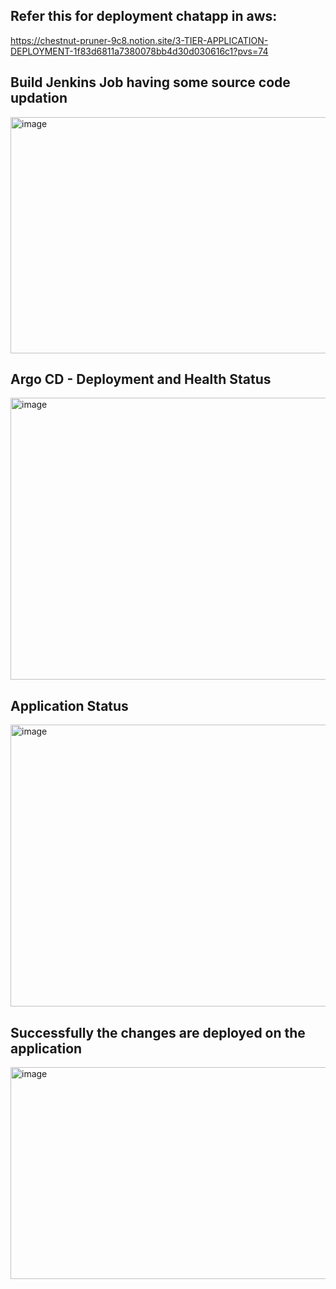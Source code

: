 ## Refer this for deployment chatapp in aws:
https://chestnut-pruner-9c8.notion.site/3-TIER-APPLICATION-DEPLOYMENT-1f83d6811a7380078bb4d30d030616c1?pvs=74

## Build Jenkins Job having some source code updation
<img width="959" height="378" alt="image" src="https://github.com/user-attachments/assets/803d2f26-8481-4863-a766-07b31291a2f9" />

## Argo CD - Deployment and Health Status
<img width="959" height="451" alt="image" src="https://github.com/user-attachments/assets/56be57f3-4785-49b4-9ff0-a8b549739b64" />

## Application Status
<img width="959" height="451" alt="image" src="https://github.com/user-attachments/assets/efd1925f-6723-4128-8bb1-7186bc370fd8" />

## Successfully the changes are deployed on the application
<img width="959" height="339" alt="image" src="https://github.com/user-attachments/assets/85129e86-a042-4a77-bd58-176e5d870475" />
